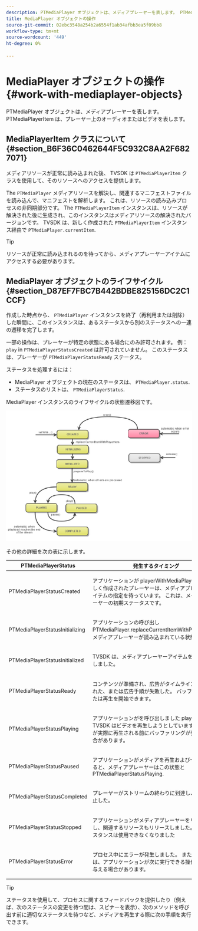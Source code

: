 ```yaml
---
description: PTMediaPlayer オブジェクトは、メディアプレーヤーを表します。 PTMediaPlayerItem は、プレーヤー上のオーディオまたはビデオを表します。
title: MediaPlayer オブジェクトの操作
source-git-commit: 02ebc3548a254b2a6554f1ab34afbb3ea5f09bb8
workflow-type: tm+mt
source-wordcount: '449'
ht-degree: 0%

---
```


# MediaPlayer オブジェクトの操作{#work-with-mediaplayer-objects}

PTMediaPlayer オブジェクトは、メディアプレーヤーを表します。 PTMediaPlayerItem は、プレーヤー上のオーディオまたはビデオを表します。

## MediaPlayerItem クラスについて {#section_B6F36C0462644F5C932C8AA2F6827071}

メディアリソースが正常に読み込まれた後、 TVSDK は `PTMediaPlayerItem` クラスを使用して、そのリソースへのアクセスを提供します。

The `PTMediaPlayer` メディアリソースを解決し、関連するマニフェストファイルを読み込んで、マニフェストを解析します。 これは、リソースの読み込みプロセスの非同期部分です。 The `PTMediaPlayerItem` インスタンスは、リソースが解決された後に生成され、このインスタンスはメディアリソースの解決されたバージョンです。 TVSDK は、新しく作成された `PTMediaPlayerItem` インスタンス経由で `PTMediaPlayer.currentItem`.

>[!TIP]
>
>リソースが正常に読み込まれるのを待ってから、メディアプレーヤーアイテムにアクセスする必要があります。

## MediaPlayer オブジェクトのライフサイクル {#section_D87EF7FBC7B442BDBE825156DC2C1CCF}

作成した時点から、 `PTMediaPlayer` インスタンスを終了（再利用または削除）した瞬間に、このインスタンスは、あるステータスから別のステータスへの一連の遷移を完了します。

一部の操作は、プレーヤーが特定の状態にある場合にのみ許可されます。 例： `play` in `PTMediaPlayerStatusCreated` は許可されていません。 このステータスは、プレーヤーが `PTMediaPlayerStatusReady` ステータス。

ステータスを処理するには：

* MediaPlayer オブジェクトの現在のステータスは、 `PTMediaPlayer.status`.
* ステータスのリストは、 `PTMediaPlayerStatus`.

MediaPlayer インスタンスのライフサイクルの状態遷移図です。
<!--<a id="fig_1C55DE3F186F4B36AFFDCDE90379534C"></a>-->

![](assets/player-state-transitions-diagram-ios2_web.png)

その他の詳細を次の表に示します。

<table id="table_426F0093E4214EA88CD72A7796B58DFD"> 
 <thead> 
  <tr> 
   <th colname="col1" class="entry"> PTMediaPlayerStatus </th> 
   <th colname="col2" class="entry"> 発生するタイミング </th> 
  </tr> 
 </thead>
 <tbody> 
  <tr> 
   <td colname="col1"> <p><span class="codeph"> PTMediaPlayerStatusCreated</span> </p> </td> 
   <td colname="col2"> <p>アプリケーションが <span class="codeph"> playerWithMediaPlayerItem</span>. 新しく作成されたプレーヤーは、メディアプレーヤーアイテムの指定を待っています。 これは、メディアプレーヤーの初期ステータスです。 </p> </td> 
  </tr> 
  <tr> 
   <td colname="col1"> <p> <span class="codeph"> PTMediaPlayerStatusInitializing</span> </p> </td> 
   <td colname="col2"> <p>アプリケーションの呼び出し <span class="codeph"> PTMediaPlayer.replaceCurrentItemWithPlayerItem</span>、メディアプレーヤーが読み込まれている状態。 </p> </td> 
  </tr> 
  <tr> 
   <td colname="col1"> <p><span class="codeph"> PTMediaPlayerStatusInitialized</span> </p> </td> 
   <td colname="col2"> <p>TVSDK は、メディアプレーヤーアイテムを正常に設定しました。 </p> </td> 
  </tr> 
  <tr> 
   <td colname="col1"> <p> <span class="codeph"> PTMediaPlayerStatusReady</span> </p> </td> 
   <td colname="col2"> <p>コンテンツが準備され、広告がタイムラインに挿入された、または広告手順が失敗した。 バッファリングまたは再生を開始できます。 </p> </td> 
  </tr> 
  <tr> 
   <td colname="col1"> <p><span class="codeph"> PTMediaPlayerStatusPlaying</span> </p> </td> 
   <td colname="col2"> <p>アプリケーションがを呼び出しました <span class="codeph"> play</span>そのため、 TVSDK はビデオを再生しようとしています。 ビデオが実際に再生される前にバッファリングが発生する場合があります。 </p> </td> 
  </tr> 
  <tr> 
   <td colname="col1"> <p><span class="codeph"> PTMediaPlayerStatusPaused</span> </p> </td> 
   <td colname="col2"> <p>アプリケーションがメディアを再生および一時停止すると、メディアプレーヤーはこの状態と <span class="codeph"> PTMediaPlayerStatusPlaying</span>. </p> </td> 
  </tr> 
  <tr> 
   <td colname="col1"> <p><span class="codeph"> PTMediaPlayerStatusCompleted</span> </p> </td> 
   <td colname="col2"> <p>プレーヤーがストリームの終わりに到達し、再生が停止した。 </p> </td> 
  </tr> 
  <tr> 
   <td colname="col1"> <p><span class="codeph"> PTMediaPlayerStatusStopped</span> </p> </td> 
   <td colname="col2"> <p>アプリケーションがメディアプレーヤーをリリースし、関連するリソースもリリースしました。 このインスタンスは使用できなくなりました </p> </td> 
  </tr> 
  <tr> 
   <td colname="col1"> <p><span class="codeph"> PTMediaPlayerStatusError</span> </p> </td> 
   <td colname="col2"> <p>プロセス中にエラーが発生しました。 また、エラーは、アプリケーションが次に実行できる操作に影響を与える場合があります。 </p> </td> 
  </tr> 
 </tbody> 
</table>

>[!TIP]
>
>ステータスを使用して、プロセスに関するフィードバックを提供したり（例えば、次のステータスの変更を待つ間は、スピナーを表示）、次のメソッドを呼び出す前に適切なステータスを待つなど、メディアを再生する際に次の手順を実行できます。
